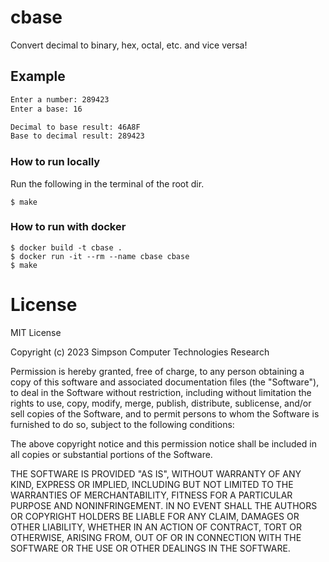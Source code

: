 # cbase
Convert decimal to binary, hex, octal, etc. and vice versa!

## Example
```bash
Enter a number: 289423
Enter a base: 16

Decimal to base result: 46A8F
Base to decimal result: 289423
```

### How to run locally
Run the following in the terminal of the root dir.
```
$ make
```

### How to run with docker
```
$ docker build -t cbase .
$ docker run -it --rm --name cbase cbase
$ make
```

# License
MIT License

Copyright (c) 2023 Simpson Computer Technologies Research

Permission is hereby granted, free of charge, to any person obtaining a copy
of this software and associated documentation files (the "Software"), to deal
in the Software without restriction, including without limitation the rights
to use, copy, modify, merge, publish, distribute, sublicense, and/or sell
copies of the Software, and to permit persons to whom the Software is
furnished to do so, subject to the following conditions:

The above copyright notice and this permission notice shall be included in all
copies or substantial portions of the Software.

THE SOFTWARE IS PROVIDED "AS IS", WITHOUT WARRANTY OF ANY KIND, EXPRESS OR
IMPLIED, INCLUDING BUT NOT LIMITED TO THE WARRANTIES OF MERCHANTABILITY,
FITNESS FOR A PARTICULAR PURPOSE AND NONINFRINGEMENT. IN NO EVENT SHALL THE
AUTHORS OR COPYRIGHT HOLDERS BE LIABLE FOR ANY CLAIM, DAMAGES OR OTHER
LIABILITY, WHETHER IN AN ACTION OF CONTRACT, TORT OR OTHERWISE, ARISING FROM,
OUT OF OR IN CONNECTION WITH THE SOFTWARE OR THE USE OR OTHER DEALINGS IN THE
SOFTWARE.
